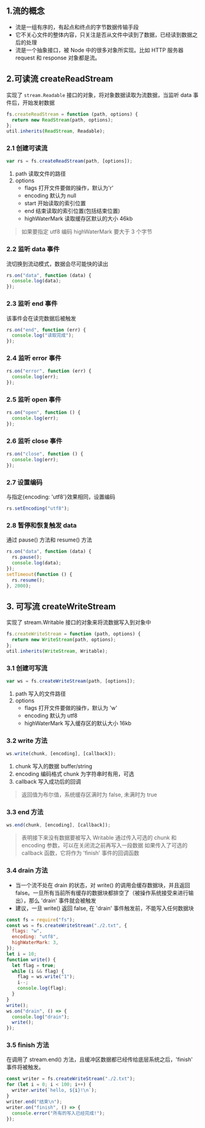 ## 1.流的概念

- 流是一组有序的，有起点和终点的字节数据传输手段
- 它不关心文件的整体内容，只关注是否从文件中读到了数据，已经读到数据之后的处理
- 流是一个抽象接口，被 Node 中的很多对象所实现。比如 HTTP 服务器 request 和 response 对象都是流。

## 2.可读流 createReadStream

实现了 `stream.Readable` 接口的对象，将对象数据读取为流数据，当监听 data 事件后，开始发射数据

```js
fs.createReadStream = function (path, options) {
  return new ReadStream(path, options);
};
util.inherits(ReadStream, Readable);
```

### 2.1 创建可读流

```js
var rs = fs.createReadStream(path, [options]);
```

1. path 读取文件的路径
2. options
   - flags 打开文件要做的操作，默认为'r'
   - encoding 默认为 null
   - start 开始读取的索引位置
   - end 结束读取的索引位置(包括结束位置)
   - highWaterMark 读取缓存区默认的大小 46kb

> 如果要指定 utf8 编码 highWaterMark 要大于 3 个字节

### 2.2 监听 data 事件

流切换到流动模式，数据会尽可能快的读出

```js
rs.on("data", function (data) {
  console.log(data);
});
```

### 2.3 监听 end 事件

该事件会在读完数据后被触发

```js
rs.on("end", function (err) {
  console.log("读取完成");
});
```

### 2.4 监听 error 事件

```js
rs.on("error", function (err) {
  console.log(err);
});
```

### 2.5 监听 open 事件

```js
rs.on("open", function () {
  console.log(err);
});
```

### 2.6 监听 close 事件

```js
rs.on("close", function () {
  console.log(err);
});
```

### 2.7 设置编码

与指定{encoding: 'utf8'}效果相同，设置编码

```js
rs.setEncoding("utf8");
```

### 2.8 暂停和恢复触发 data

通过 pause() 方法和 resume() 方法

```js
rs.on("data", function (data) {
  rs.pause();
  console.log(data);
});
setTimeout(function () {
  rs.resume();
}, 2000);
```

## 3. 可写流 createWriteStream

实现了 stream.Writable 接口的对象来将流数据写入到对象中

```js
fs.createWriteStream = function (path, options) {
  return new WriteStream(path, options);
};
util.inherits(WriteStream, Writable);
```

### 3.1 创建可写流

```js
var ws = fs.createWriteStream(path, [options]);
```

1. path 写入的文件路径
2. options
   - flags 打开文件要做的操作，默认为 'w'
   - encoding 默认为 utf8
   - highWaterMark 写入缓存区的默认大小 16kb

### 3.2 write 方法

```js
ws.write(chunk, [encoding], [callback]);
```

1. chunk 写入的数据 buffer/string
2. encoding 编码格式 chunk 为字符串时有用，可选
3. callback 写入成功后的回调

> 返回值为布尔值，系统缓存区满时为 false, 未满时为 true

### 3.3 end 方法

```js
ws.end(chunk, [encoding], [callback]);
```

> 表明接下来没有数据要被写入 Writable 通过传入可选的 chunk 和 encoding 参数，可以在关闭流之前再写入一段数据 如果传入了可选的 callback 函数，它将作为 'finish' 事件的回调函数

### 3.4 drain 方法

- 当一个流不处在 drain 的状态，对 write() 的调用会缓存数据块，并且返回 false。一旦所有当前所有缓存的数据块都排空了（被操作系统接受来进行输出），那么 'drain' 事件就会被触发
- 建议，一旦 write() 返回 false, 在 'drain' 事件触发前，不能写入任何数据块

```js
const fs = require("fs");
const ws = fs.createWriteStream("./2.txt", {
  flags: "w",
  encoding: "utf8",
  highWaterMark: 3,
});
let i = 10;
function write() {
  let flag = true;
  while (i && flag) {
    flag = ws.write("1");
    i--;
    console.log(flag);
  }
}
write();
ws.on("drain", () => {
  console.log("drain");
  write();
});
```

### 3.5 finish 方法

在调用了 stream.end() 方法，且缓冲区数据都已经传给底层系统之后，'finish' 事件将被触发。

```js
const writer = fs.createWriteStream("./2.txt");
for (let i = 0; i < 100; i++) {
  writer.write(`hello, ${i}!\n`);
}
writer.end("结束\n");
writer.on("finish", () => {
  console.error("所有的写入已经完成!");
});
```
